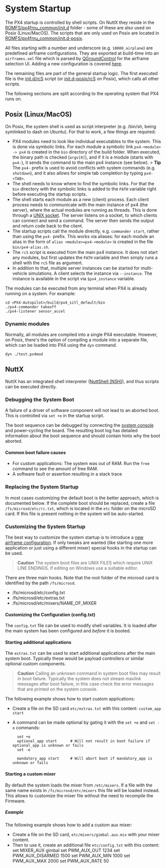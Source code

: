 # System Startup

The PX4 startup is controlled by shell scripts. On NuttX they reside in the [ROMFS/px4fmu_common/init.d](https://github.com/PX4/PX4-Autopilot/tree/master/ROMFS/px4fmu_common/init.d) folder - some of these are also used on Posix (Linux/MacOS). The scripts that are only used on Posix are located in [ROMFS/px4fmu_common/init.d-posix](https://github.com/PX4/PX4-Autopilot/tree/master/ROMFS/px4fmu_common/init.d-posix).

All files starting with a number and underscore (e.g. `10000_airplane`) are predefined airframe configurations. They are exported at build-time into an `airframes.xml` file which is parsed by [QGroundControl](http://qgroundcontrol.com) for the airframe selection UI. Adding a new configuration is covered [here](../airframes/adding_a_new_frame.md).

The remaining files are part of the general startup logic. The first executed file is the [init.d/rcS](https://github.com/PX4/PX4-Autopilot/blob/master/ROMFS/px4fmu_common/init.d/rcS) script (or [init.d-posix/rcS](https://github.com/PX4/PX4-Autopilot/blob/master/ROMFS/px4fmu_common/init.d-posix/rcS) on Posix), which calls all other scripts.

The following sections are split according to the operating system that PX4 runs on.

## Posix (Linux/MacOS)

On Posix, the system shell is used as script interpreter (e.g. /bin/sh, being symlinked to dash on Ubuntu). For that to work, a few things are required:

- PX4 modules need to look like individual executables to the system. This is done via symbolic links. For each module a symbolic link `px4-<module> -> px4` is created in the `bin` directory of the build folder. When executed, the binary path is checked (`argv[0]`), and if it is a module (starts with `px4-`), it sends the command to the main px4 instance (see below). > **Tip** The `px4-` prefix is used to avoid conflicts with system commands (e.g. `shutdown`), and it also allows for simple tab completion by typing `px4-<TAB>`.
- The shell needs to know where to find the symbolic links. For that the `bin` directory with the symbolic links is added to the `PATH` variable right before executing the startup scripts.
- The shell starts each module as a new (client) process. Each client process needs to communicate with the main instance of px4 (the server), where the actual modules are running as threads. This is done through a [UNIX socket](http://man7.org/linux/man-pages/man7/unix.7.html). The server listens on a socket, to which clients can connect and send a command. The server then sends the output and return code back to the client.
- The startup scripts call the module directly, e.g. `commander start`, rather than using the `px4-` prefix. This works via aliases: for each module an alias in the form of `alias <module>=px4-<module>` is created in the file `bin/px4-alias.sh`.
- The `rcS` script is executed from the main px4 instance. It does not start any modules, but first updates the `PATH` variable and then simply runs a shell with the `rcS` file as argument.
- In addition to that, multiple server instances can be started for multi-vehicle simulations. A client selects the instance via `--instance`. The instance is available in the script via `$px4_instance` variable.

The modules can be executed from any terminal when PX4 is already running on a system. For example:

    cd <PX4-Autopilot>/build/px4_sitl_default/bin
    ./px4-commander takeoff
    ./px4-listener sensor_accel
    

### Dynamic modules

Normally, all modules are compiled into a single PX4 executable. However, on Posix, there's the option of compiling a module into a separate file, which can be loaded into PX4 using the `dyn` command.

    dyn ./test.px4mod
    

## NuttX

NuttX has an integrated shell interpreter ([NuttShell (NSH)](https://cwiki.apache.org/confluence/pages/viewpage.action?pageId=139629410)), and thus scripts can be executed directly.

### Debugging the System Boot

A failure of a driver of software component will not lead to an aborted boot. This is controlled via `set +e` in the startup script.

The boot sequence can be debugged by connecting the [system console](../debug/system_console.md) and power-cycling the board. The resulting boot log has detailed information about the boot sequence and should contain hints why the boot aborted.

#### Common boot failure causes

- For custom applications: The system was out of RAM. Run the `free` command to see the amount of free RAM.
- A software fault or assertion resulting in a stack trace

### Replacing the System Startup

In most cases customizing the default boot is the better approach, which is documented below. If the complete boot should be replaced, create a file `/fs/microsd/etc/rc.txt`, which is located in the `etc` folder on the microSD card. If this file is present nothing in the system will be auto-started.

### Customizing the System Startup

The best way to customize the system startup is to introduce a [new airframe configuration](../airframes/adding_a_new_frame.md). If only tweaks are wanted (like starting one more application or just using a different mixer) special hooks in the startup can be used.

> **Caution** The system boot files are UNIX FILES which require UNIX LINE ENDINGS. If editing on Windows use a suitable editor.

There are three main hooks. Note that the root folder of the microsd card is identified by the path `/fs/microsd`.

- /fs/microsd/etc/config.txt
- /fs/microsd/etc/extras.txt
- /fs/microsd/etc/mixers/NAME_OF_MIXER

#### Customizing the Configuration (config.txt)

The `config.txt` file can be used to modify shell variables. It is loaded after the main system has been configured and *before* it is booted.

#### Starting additional applications

The `extras.txt` can be used to start additional applications after the main system boot. Typically these would be payload controllers or similar optional custom components.

> **Caution** Calling an unknown command in system boot files may result in boot failure. Typically the system does not stream mavlink messages after boot failure, in this case check the error messages that are printed on the system console.

The following example shows how to start custom applications:

- Create a file on the SD card `etc/extras.txt` with this content: ```custom_app start```
- A command can be made optional by gating it with the `set +e` and `set -e` commands:
    
        set +e
        optional_app start      # Will not result in boot failure if optional_app is unknown or fails
        set -e
        
        mandatory_app start     # Will abort boot if mandatory_app is unknown or fails
        

#### Starting a custom mixer

By default the system loads the mixer from `/etc/mixers`. If a file with the same name exists in `/fs/microsd/etc/mixers` this file will be loaded instead. This allows to customize the mixer file without the need to recompile the Firmware.

##### Example

The following example shows how to add a custom aux mixer:

- Create a file on the SD card, `etc/mixers/gimbal.aux.mix` with your mixer content.
- Then to use it, create an additional file `etc/config.txt` with this content: 
        set MIXER_AUX gimbal
        set PWM_AUX_OUT 1234
        set PWM_AUX_DISARMED 1500
        set PWM_AUX_MIN 1000
        set PWM_AUX_MAX 2000
        set PWM_AUX_RATE 50